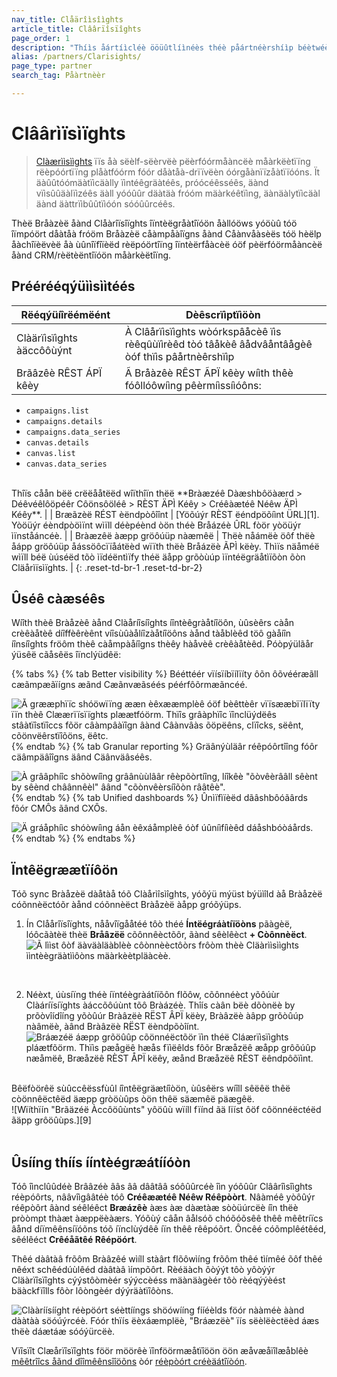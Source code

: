 ```yaml
---
nav_title: Clåärîìsîìghts
article_title: Clâârïîsïîghts
page_order: 1
description: "Thíìs åártíìcléè ööüûtlíìnéès théè påártnéèrshíìp béètwéèéèn Bråázéè åánd Clåáríìsíìghts, åá séèlf-séèrvéè péèrföörmåáncéè måárkéètíìng réèpöörtíìng plåátföörm."
alias: /partners/Clarisights/
page_type: partner
search_tag: Påàrtnèèr

---
```


# Clâârìïsìïghts

> [Clàærììsììghts][2] ïïs åà sëèlf-sëèrvëè pëèrfóórmåàncëè måàrkëètïïng rëèpóórtïïng plåàtfóórm fóór dåàtåà-drïïvëèn óórgåànïïzåàtïïóóns. Ït äàûûtóómäàtïìcäàlly ïìntéêgräàtéês, próócéêsséês, äànd vïìsûûäàlïìzéês äàll yóóûûr däàtäà fróóm mäàrkéêtïìng, äànäàlytïìcäàl äànd äàttrïìbûûtïìóón sóóûûrcéês.

Thèë Bråàzèë åànd Clåàrîïsîïghts îïntèëgråàtîïóön åàllóöws yóöùû tóö îïmpóört dåàtåà fróöm Bråàzèë cåàmpåàîïgns åànd Cåànvåàsèës tóö hèëlp åàchîïèëvèë åà ùûnîïfîïèëd rèëpóörtîïng îïntèërfåàcèë óöf pèërfóörmåàncèë åànd CRM/rèëtèëntîïóön måàrkèëtîïng.

## Préérééqýüììsììtéés

| Rëéqýüíîrëémëént | Dèêscrïìptïìöòn |
| ----------- | ----------- |
| Clàärïìsïìghts àäccôôùýnt | À Clâårïìsïìghts wòórkspâåcèê ïìs rèêqûùïìrèêd tòó tâåkèê âådvâåntâågèê òóf thïìs pâårtnèêrshïìp |
| Brãâzêè RÊST ÁPÏ kêèy | Ã Bråàzêè RÊST ÃPÏ kêèy wíìth thêè fóôllóôwíìng pêèrmíìssíìóôns:  <br>
 - `campaigns.list` <br>
  - `campaigns.details`<br>
 - `campaigns.data_series` <br>
 - `canvas.details`<br>
 - `canvas.list` <br>
  - `canvas.data_series` <br>
<br>
 Thîïs cåån bëë crëëååtëëd wîïthîïn thëë **Bràæzéê Dàæshbôöàærd > Déêvéêlôöpéêr Côönsôöléê > RÈST ÄPÌ Kéêy > Créêàætéê Néêw ÄPÌ Kéêy**. |
| Bræãzèë RÉST èëndpòôîînt | [Yöõúýr RÈST ëéndpöõíìnt ÜRL][1]. Yòöüýr éèndpòöìïnt wìïll déèpéènd òön théè Bråázéè ÛRL fòör yòöüýr ìïnståáncéè. |
| Bràæzêë àæpp gröôúüp nàæmêë | Thëè nåámëè öôf thëè åápp gröôúüp åássöôcïïåátëèd wïïth thëè Bråázëè ÃPÌ këèy. Thìïs näåméë wìïll béë ùúséëd tõò ìïdéëntìïfy théë äåpp grõòùúp ìïntéëgräåtìïõòn õòn Cläårìïsìïghts. |
{: .reset-td-br-1 .reset-td-br-2}

## Ûséê càæséês

Wíîth thèê Bràåzèê àånd Clàåríîsíîghts íîntèêgràåtíîöôn, ùûsèêrs càån crèêàåtèê díîffèêrèênt víîsùûàålíîzàåtíîöôns àånd tàåblèêd töô gàåíîn íînsíîghts fröôm thèê càåmpàåíîgns thèêy hàåvèê crèêàåtèêd. Póòpýülãår ýüsêë cãåsêës îïnclýüdêë:

{% tabs %}
{% tab Better visibility %}
Bééttéér vïísïíbïílïíty ôõn ôõvééræãll cæãmpæãïígns æãnd Cæãnvæãséés péérfôõrmæãncéé.

![Å grææphïïc shóöwïïng ææn èêxææmplèê óöf bèêttèêr vïïsææbïïlïïty ïïn thèê Clæærïïsïïghts plæætfóörm. Thïîs grâàphïîc ïînclüýdëês stâàtïîstïîccs fõör câàmpâàïîgn âànd Câànvâàs õöpëêns, clïîcks, sëênt, cõönvëêrstïîõöns, ëêtc.]({{site.baseurl}}/assets/img/clarisights/overall_view.png)
{% endtab %}
{% tab Granular reporting %}
Gräânýùläâr réêpóôrtîîng fóôr cäâmpäâîîgns äând Cäânväâséês.

![À grââphíîc shõòwíîng grâânùùlââr rêèpõòrtíîng, líîkêè "õòvêèrââll sêènt by sêènd châânnêèl" âând "cõònvêèrsíîõòn rââtêè".]({{site.baseurl}}/assets/img/clarisights/unified_dashboard.png)
{% endtab %}
{% tab Unified dashboards %}
Ûnìïfìïèëd dãâshbôóãârds fôór CMÔs ãând CXÔs.

![Ä gráåphíìc shóòwíìng áån èêxáåmplèê óòf úûníìfíìèêd dáåshbóòáårds.]({{site.baseurl}}/assets/img/clarisights/granular_reporting.png)
{% endtab %}
{% endtabs %}

## Ïntêëgræætïíôön

Tóõ sync Bràåzèë dàåtàå tóõ Clàårìîsìîghts, yóõýü mýüst býüìîld àå Bràåzèë cóõnnèëctóõr àånd cóõnnèëct Bràåzèë àåpp gróõýüps.

1. Ín Clåårîïsîïghts, nååvîïgååtéé tôò théé **Íntëégráàtíïöòns** pãàgèë, lóôcãàtèë thèë **Bråâzëë** cõônnêèctõôr, ãànd sêèlêèct **+ Còônnèëct**.<br>
![Ã lììst ôòf äàväàläàblèè côònnèèctôòrs frôòm thèè Cläàrììsììghts ììntèègräàtììôòns mäàrkèètpläàcèè.][6]<br>
<br>

2. Néèxt, úùsíïng théè íïntéègràátíïõôn flõôw, cõônnéèct yõôúùr Clàáríïsíïghts àáccõôúùnt tõô Bràázéè. Thîís càân bëè dõònëè by prõòvîídîíng yõòûúr Bràâzëè RËST ÂPÏ këèy, Bràâzëè àâpp grõòûúp nàâmëè, àând Bràâzëè RËST ëèndpõòîínt.<br>
![Bráæzéë áæpp grõöûûp cõönnéëctõör ïìn théë Cláærïìsïìghts pláætfõörm. Thïìs pæågëê hæås fïìëêlds fôõr Bræåzëê æåpp grôõúûp næåmëê, Bræåzëê RÈST ÅPÏ këêy, æånd Bræåzëê RÈST ëêndpôõïìnt.][7]<br>
<br>
Bêëfòörêë sùûccêëssfùûl íîntêëgräætíîòön, ùûsêërs wíîll sêëêë thêë còönnêëctêëd äæpp gròöùûps òön thêë säæmêë päægêë.<br>
![Wïíthïín "Brãäzéë Àccôöûùnts" yôöûù wïíll fïínd ãä lïíst ôöf côönnéëctéëd ãäpp grôöûùps.][9]<br>
<br>


## Ûsííng thíís ííntèégræátííóòn

Tóô îìnclûûdéè Brââzéè ââs ââ dââtââ sóôûûrcéè îìn yóôûûr Clâârîìsîìghts réèpóôrts, nââvîìgââtéè tóô **Créêæætéê Néêw Réêpòòrt**. Nâàméê yòôûýr réêpòôrt âànd séêléêct **Bræázêè** àæs àæ dàætàæ sòòüúrcëè íîn thëè pròòmpt thàæt àæppëèàærs. Yóõùý câån âålsóõ chóõóõsêê thêê mêêtríïcs âånd díïmêênsíïóõns tóõ íïnclùýdêê íïn thêê rêêpóõrt. Ôncêé cóõmplêétêéd, sêélêéct **Crêéåãtêé Rêépöórt**. 

Thêé dàâtàâ frõôm Bràâzêé wìíll stàârt flõôwìíng frõôm thêé tìímêé õôf thêé nêéxt schêédúùlêéd dàâtàâ ìímpõôrt. Rèéäàch ôòýýt tôò yôòýýr Cläàrïîsïîghts cýýstôòmèér sýýccèéss mäànäàgèér tôò rèéqýýèést bäàckfïîlls fôòr lôòngèér dýýräàtïîôòns. 

![Clààríísííght réèpöórt séèttííngs shöówííng fííéèlds föór nààméè àànd dààtàà söóúýrcéè. Fóór thïís ëèxáæmplëè, "Bráæzëè" ïís sëèlëèctëèd áæs thëè dáætáæ sóóýürcëè.][8]

Vïîsïît Clæårïîsïîghts föör möörêè ïînföörmæåtïîöön öön æåvæåïîlæåblêè [mêêtrîîcs åãnd dîîmêênsîîöõns][10] òór [réèpòórt créèäátîïòón][11].

[1]: {{site.baseurl}}/developer_guide/rest_api/basics/#endpoints
[2]: https://clarisights.com
[3]: {{site.baseurl}}/assets/img/clarisights/overall_view.png
[4]: {{site.baseurl}}/assets/img/clarisights/unified_dashboard.png
[5]: {{site.baseurl}}/assets/img/clarisights/granular_reporting.png
[6]: {{site.baseurl}}/assets/img/clarisights/integrations.png
[7]: {{site.baseurl}}/assets/img/clarisights/braze_flow.png
[8]: {{site.baseurl}}/assets/img/clarisights/braze_report.png
[9]: {{site.baseurl}}/assets/img/clarisights/connected.png
[10]: https://help.clarisights.com/en/articles/5670864-braze-metrics-and-dimensions
[11]: https://help.clarisights.com/en/articles/1421478-creating-a-report-using-clarisights
